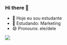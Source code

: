 ### Hi there 👋


- 🔭 Hoje eu sou estudante
- 🌱 Estudando: Marketing
- 😄 Pronouns: ele/dele

<div>
  <a herf="https://github.com/GustavoPontess">
  <img src="https://github-readme-stats.vercel.app/api?username=anuraghazra)](https://github.com/anuraghazra/github-readme-stats" />

</div>
